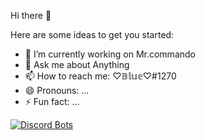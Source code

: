 Hi there 👋

Here are some ideas to get you started:

- 🔭 I’m currently working on Mr.commando
- 💬 Ask me about Anything
- 📫 How to reach me: ♡𝔹𝕝𝕦𝕖♡#1270
- 😄 Pronouns: ...
- ⚡ Fun fact: ...

[![Discord Bots](https://top.gg/api/widget/783401468921249884.svg)](https://top.gg/bot/783401468921249884)
